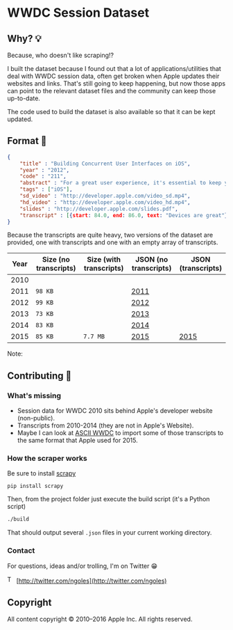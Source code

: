 # WWDC Session Dataset 

## Why? :bulb:

Because, who doesn't like scraping!? 

I built the dataset because I found out that a lot of applications/utilities that deal with WWDC session data, often get broken when Apple updates their websites and links. That's still going to keep happening, but now those apps can point to the relevant dataset files and the community can keep those up-to-date. 

The code used to build the dataset is also available so that it can be kept updated.

## Format :page_facing_up:

```JSON
{
    "title" : "Building Concurrent User Interfaces on iOS",
    "year" : "2012",
    "code" : "211",
    "abstract" : "For a great user experience, it's essential to keep your applications... without blocking user interaction.",
    "tags" : ["iOS"],
    "sd_video" : "http://developer.apple.com/video_sd.mp4",
    "hd_video" : "http://developer.apple.com/video_hd.mp4",
    "slides" : "http://developer.apple.com/slides.pdf",
    "transcript" : [{start: 84.0, end: 86.0, text: "Devices are great"}, ..., {{start: 3000.0, end: 3001.0, text: "The end"}}]
}
```

Because the transcripts are quite heavy, two versions of the dataset are provided, one with transcripts and one with an empty array of transcripts.

| Year  | Size (no transcripts) | Size (with transcripts) | JSON (no transcripts)            | JSON (transcripts)
| ----- | --------------------- | ----------------------- | -------------------------------- | -----------------------------------------
| 2010  |                       |                         |                                  |
| 2011  |       `98 KB`         |                         | [2011](./datasets/wwdc2011.json) | 
| 2012  |       `99 KB`         |                         | [2012](./datasets/wwdc2012.json) | 
| 2013  |       `73 KB`         |                         | [2013](./datasets/wwdc2013.json) | 
| 2014  |       `83 KB`         |                         | [2014](./datasets/wwdc2014.json) | 
| 2015  |       `85 KB`         |        `7.7 MB`         | [2015](./datasets/wwdc2015.json) | [2015](./datasets/wwdc2015_transcript.json)

Note: 

## Contributing :construction_worker:

### What's missing

* Session data for WWDC 2010 sits behind Apple's developer website (non-public).
* Transcripts from 2010-2014 (they are not in Apple's Website).
* Maybe I can look at [ASCII WWDC](https://github.com/ASCIIwwdc/asciiwwdc.com) to import some of those transcripts to the same format that Apple used for 2015.

### How the scraper works

Be sure to install [scrapy](http://scrapy.org)

```
pip install scrapy
```

Then, from the project folder just execute the build script (it's a Python script)

```bash
./build
```

That should output several `.json` files in your current working directory.

### Contact

For questions, ideas and/or trolling, I'm on Twitter :grin:

<img src="https://cdn3.iconfinder.com/data/icons/free-social-icons/67/twitter_circle_black-512.png" alt="Twitter logo" height="17" > [http://twitter.com/ngoles](http://twitter.com/ngoles)

## Copyright

All content copyright © 2010–2016 Apple Inc. All rights reserved.
